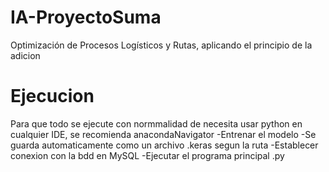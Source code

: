 # IA-ProyectoSuma
Optimización de Procesos Logísticos y Rutas, aplicando el principio de la adicion 
# Ejecucion
Para que todo se ejecute con normmalidad de necesita usar python en cualquier IDE, se recomienda anacondaNavigator
-Entrenar el modelo
-Se guarda automaticamente como un archivo .keras segun la ruta
-Establecer conexion con la bdd en MySQL
-Ejecutar el programa principal .py

